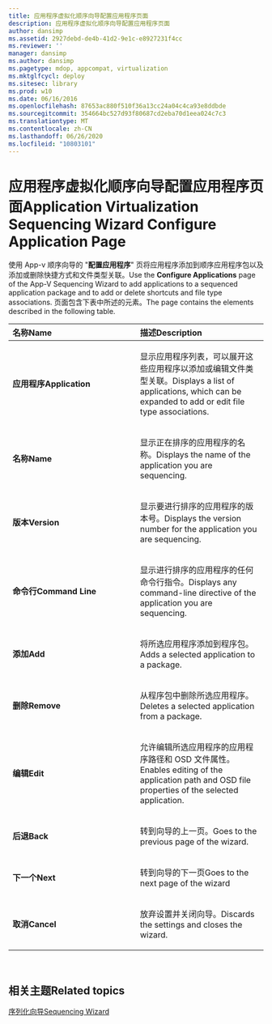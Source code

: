 ```yaml
---
title: 应用程序虚拟化顺序向导配置应用程序页面
description: 应用程序虚拟化顺序向导配置应用程序页面
author: dansimp
ms.assetid: 2927debd-de4b-41d2-9e1c-e8927231f4cc
ms.reviewer: ''
manager: dansimp
ms.author: dansimp
ms.pagetype: mdop, appcompat, virtualization
ms.mktglfcycl: deploy
ms.sitesec: library
ms.prod: w10
ms.date: 06/16/2016
ms.openlocfilehash: 87653ac880f510f36a13cc24a04c4ca93e8ddbde
ms.sourcegitcommit: 354664bc527d93f80687cd2eba70d1eea024c7c3
ms.translationtype: MT
ms.contentlocale: zh-CN
ms.lasthandoff: 06/26/2020
ms.locfileid: "10803101"
---
```

# <span data-ttu-id="dfd4a-103">应用程序虚拟化顺序向导配置应用程序页面</span><span class="sxs-lookup"><span data-stu-id="dfd4a-103">Application Virtualization Sequencing Wizard Configure Application Page</span></span>


<span data-ttu-id="dfd4a-104">使用 App-v 顺序向导的 "**配置应用程序**" 页将应用程序添加到顺序应用程序包以及添加或删除快捷方式和文件类型关联。</span><span class="sxs-lookup"><span data-stu-id="dfd4a-104">Use the **Configure Applications** page of the App-V Sequencing Wizard to add applications to a sequenced application package and to add or delete shortcuts and file type associations.</span></span> <span data-ttu-id="dfd4a-105">页面包含下表中所述的元素。</span><span class="sxs-lookup"><span data-stu-id="dfd4a-105">The page contains the elements described in the following table.</span></span>

<table>
<colgroup>
<col width="50%" />
<col width="50%" />
</colgroup>
<thead>
<tr class="header">
<th align="left"><span data-ttu-id="dfd4a-106">名称</span><span class="sxs-lookup"><span data-stu-id="dfd4a-106">Name</span></span></th>
<th align="left"><span data-ttu-id="dfd4a-107">描述</span><span class="sxs-lookup"><span data-stu-id="dfd4a-107">Description</span></span></th>
</tr>
</thead>
<tbody>
<tr class="odd">
<td align="left"><p><strong><span data-ttu-id="dfd4a-108">应用程序</span><span class="sxs-lookup"><span data-stu-id="dfd4a-108">Application</span></span></strong></p></td>
<td align="left"><p><span data-ttu-id="dfd4a-109">显示应用程序列表，可以展开这些应用程序以添加或编辑文件类型关联。</span><span class="sxs-lookup"><span data-stu-id="dfd4a-109">Displays a list of applications, which can be expanded to add or edit file type associations.</span></span></p></td>
</tr>
<tr class="even">
<td align="left"><p><strong><span data-ttu-id="dfd4a-110">名称</span><span class="sxs-lookup"><span data-stu-id="dfd4a-110">Name</span></span></strong></p></td>
<td align="left"><p><span data-ttu-id="dfd4a-111">显示正在排序的应用程序的名称。</span><span class="sxs-lookup"><span data-stu-id="dfd4a-111">Displays the name of the application you are sequencing.</span></span></p></td>
</tr>
<tr class="odd">
<td align="left"><p><strong><span data-ttu-id="dfd4a-112">版本</span><span class="sxs-lookup"><span data-stu-id="dfd4a-112">Version</span></span></strong></p></td>
<td align="left"><p><span data-ttu-id="dfd4a-113">显示要进行排序的应用程序的版本号。</span><span class="sxs-lookup"><span data-stu-id="dfd4a-113">Displays the version number for the application you are sequencing.</span></span></p></td>
</tr>
<tr class="even">
<td align="left"><p><strong><span data-ttu-id="dfd4a-114">命令行</span><span class="sxs-lookup"><span data-stu-id="dfd4a-114">Command Line</span></span></strong></p></td>
<td align="left"><p><span data-ttu-id="dfd4a-115">显示进行排序的应用程序的任何命令行指令。</span><span class="sxs-lookup"><span data-stu-id="dfd4a-115">Displays any command-line directive of the application you are sequencing.</span></span></p></td>
</tr>
<tr class="odd">
<td align="left"><p><strong><span data-ttu-id="dfd4a-116">添加</span><span class="sxs-lookup"><span data-stu-id="dfd4a-116">Add</span></span></strong></p></td>
<td align="left"><p><span data-ttu-id="dfd4a-117">将所选应用程序添加到程序包。</span><span class="sxs-lookup"><span data-stu-id="dfd4a-117">Adds a selected application to a package.</span></span></p></td>
</tr>
<tr class="even">
<td align="left"><p><strong><span data-ttu-id="dfd4a-118">删除</span><span class="sxs-lookup"><span data-stu-id="dfd4a-118">Remove</span></span></strong></p></td>
<td align="left"><p><span data-ttu-id="dfd4a-119">从程序包中删除所选应用程序。</span><span class="sxs-lookup"><span data-stu-id="dfd4a-119">Deletes a selected application from a package.</span></span></p></td>
</tr>
<tr class="odd">
<td align="left"><p><strong><span data-ttu-id="dfd4a-120">编辑</span><span class="sxs-lookup"><span data-stu-id="dfd4a-120">Edit</span></span></strong></p></td>
<td align="left"><p><span data-ttu-id="dfd4a-121">允许编辑所选应用程序的应用程序路径和 OSD 文件属性。</span><span class="sxs-lookup"><span data-stu-id="dfd4a-121">Enables editing of the application path and OSD file properties of the selected application.</span></span></p></td>
</tr>
<tr class="even">
<td align="left"><p><strong><span data-ttu-id="dfd4a-122">后退</span><span class="sxs-lookup"><span data-stu-id="dfd4a-122">Back</span></span></strong></p></td>
<td align="left"><p><span data-ttu-id="dfd4a-123">转到向导的上一页。</span><span class="sxs-lookup"><span data-stu-id="dfd4a-123">Goes to the previous page of the wizard.</span></span></p></td>
</tr>
<tr class="odd">
<td align="left"><p><strong><span data-ttu-id="dfd4a-124">下一个</span><span class="sxs-lookup"><span data-stu-id="dfd4a-124">Next</span></span></strong></p></td>
<td align="left"><p><span data-ttu-id="dfd4a-125">转到向导的下一页</span><span class="sxs-lookup"><span data-stu-id="dfd4a-125">Goes to the next page of the wizard</span></span></p></td>
</tr>
<tr class="even">
<td align="left"><p><strong><span data-ttu-id="dfd4a-126">取消</span><span class="sxs-lookup"><span data-stu-id="dfd4a-126">Cancel</span></span></strong></p></td>
<td align="left"><p><span data-ttu-id="dfd4a-127">放弃设置并关闭向导。</span><span class="sxs-lookup"><span data-stu-id="dfd4a-127">Discards the settings and closes the wizard.</span></span></p></td>
</tr>
</tbody>
</table>

 

## <span data-ttu-id="dfd4a-128">相关主题</span><span class="sxs-lookup"><span data-stu-id="dfd4a-128">Related topics</span></span>


[<span data-ttu-id="dfd4a-129">序列化向导</span><span class="sxs-lookup"><span data-stu-id="dfd4a-129">Sequencing Wizard</span></span>](sequencing-wizard.md)

 

 





